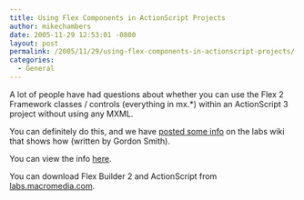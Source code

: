 ```yaml
---
title: Using Flex Components in ActionScript Projects
author: mikechambers
date: 2005-11-29 12:53:01 -0800
layout: post
permalink: /2005/11/29/using-flex-components-in-actionscript-projects/
categories:
  - General
---
```



A lot of people have had questions about whether you can use the Flex 2 Framework classes / controls (everything in mx.*) within an ActionScript 3 project without using any MXML.

You can definitely do this, and we have [posted some info][1] on the labs wiki that shows how (written by Gordon Smith).

You can view the info [here][1].

You can download Flex Builder 2 and ActionScript from [labs.macromedia.com][2].

 [1]: http://labs.macromedia.com/wiki/index.php/Flex_Framework:tutorials:runtime_components
 [2]: http://labs.macromedia.com